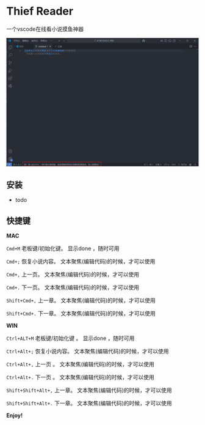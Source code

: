 # Thief Reader

一个vscode在线看小说摸鱼神器

![](./images/demo.jpg)

## 安装

- todo

## 快捷键

**MAC**

`Cmd+M` 老板键/初始化键。 显示done ，随时可用

`Cmd+;` 恢复小说内容。 文本聚焦(编辑代码)的时候，才可以使用

`Cmd+,` 上一页。 文本聚焦(编辑代码)的时候，才可以使用

`Cmd+.` 下一页。 文本聚焦(编辑代码)的时候，才可以使用

`Shift+Cmd+,` 上一章。 文本聚焦(编辑代码)的时候，才可以使用

`Shift+Cmd+.` 下一章。 文本聚焦(编辑代码)的时候，才可以使用


**WIN**

`Ctrl+ALT+M` 老板键/初始化键 。 显示done ，随时可用

`Ctrl+Alt+;` 恢复小说内容。 文本聚焦(编辑代码)的时候，才可以使用

`Ctrl+Alt+,` 上一页 。 文本聚焦(编辑代码)的时候，才可以使用

`Ctrl+Alt+.` 下一页 。 文本聚焦(编辑代码)的时候，才可以使用

`Shift+Shift+Alt+,` 上一章。 文本聚焦(编辑代码)的时候，才可以使用

`Shift+Shift+Alt+.` 下一章。 文本聚焦(编辑代码)的时候，才可以使用

**Enjoy!**